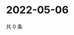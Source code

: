 # 2022-05-06

共 0 条

<!-- BEGIN WEIBO -->
<!-- 最后更新时间 Fri May 06 2022 19:11:40 GMT+0800 (China Standard Time) -->

<!-- END WEIBO -->
